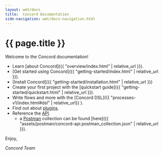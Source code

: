 ```yaml
---
layout: wmt/docs
title:  Concord Documentation
side-navigation: wmt/docs-navigation.html
---
```


# {{ page.title }}

Welcome to the Concord documentation!

- Learn [about Concord]({{ "overview/index.html" | relative_url }}).
- [Get started using Concord]({{ "getting-started/index.html" | relative_url }}).
- [Install Concord]({{ "getting-started/installation.html" | relative_url }})
- Create your first project with the [quickstart guide]({{ "getting-started/quickstart.html" | relative_url }}).
- Write flows and more with the [Concord DSL]({{ "processes-v1/index.html#dsl" | relative_url}} ).
- Find out about [plugins](./plugins/index.html).
- Reference the [API](./api/index.html).
    - a [Postman](https://www.postman.com/) collection can be found [here]({{ "assets/postman/concord-api.postman_collection.json" | relative_url }}).

Enjoy,

_Concord Team_
